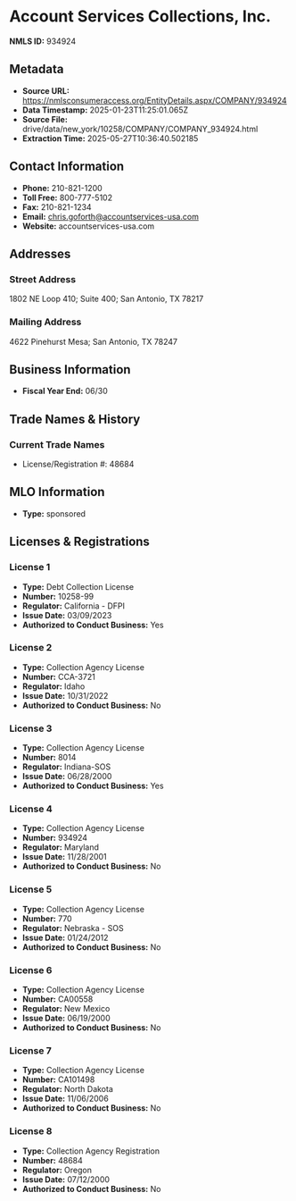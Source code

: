 # Account Services Collections, Inc.

**NMLS ID:** 934924

## Metadata
- **Source URL:** https://nmlsconsumeraccess.org/EntityDetails.aspx/COMPANY/934924
- **Data Timestamp:** 2025-01-23T11:25:01.065Z
- **Source File:** drive/data/new_york/10258/COMPANY/COMPANY_934924.html
- **Extraction Time:** 2025-05-27T10:36:40.502185

## Contact Information
- **Phone:** 210-821-1200
- **Toll Free:** 800-777-5102
- **Fax:** 210-821-1234
- **Email:** chris.goforth@accountservices-usa.com
- **Website:** accountservices-usa.com

## Addresses
### Street Address
1802 NE Loop 410; Suite 400; San Antonio, TX 78217

### Mailing Address
4622 Pinehurst Mesa; San Antonio, TX 78247

## Business Information
- **Fiscal Year End:** 06/30

## Trade Names & History
### Current Trade Names
- License/Registration #: 48684

## MLO Information
- **Type:** sponsored

## Licenses & Registrations

### License 1
- **Type:** Debt Collection License
- **Number:** 10258-99
- **Regulator:** California - DFPI
- **Issue Date:** 03/09/2023
- **Authorized to Conduct Business:** Yes

### License 2
- **Type:** Collection Agency License
- **Number:** CCA-3721
- **Regulator:** Idaho
- **Issue Date:** 10/31/2022
- **Authorized to Conduct Business:** No

### License 3
- **Type:** Collection Agency License
- **Number:** 8014
- **Regulator:** Indiana-SOS
- **Issue Date:** 06/28/2000
- **Authorized to Conduct Business:** Yes

### License 4
- **Type:** Collection Agency License
- **Number:** 934924
- **Regulator:** Maryland
- **Issue Date:** 11/28/2001
- **Authorized to Conduct Business:** No

### License 5
- **Type:** Collection Agency License
- **Number:** 770
- **Regulator:** Nebraska - SOS
- **Issue Date:** 01/24/2012
- **Authorized to Conduct Business:** No

### License 6
- **Type:** Collection Agency License
- **Number:** CA00558
- **Regulator:** New Mexico
- **Issue Date:** 06/19/2000
- **Authorized to Conduct Business:** No

### License 7
- **Type:** Collection Agency License
- **Number:** CA101498
- **Regulator:** North Dakota
- **Issue Date:** 11/06/2006
- **Authorized to Conduct Business:** No

### License 8
- **Type:** Collection Agency Registration
- **Number:** 48684
- **Regulator:** Oregon
- **Issue Date:** 07/12/2000
- **Authorized to Conduct Business:** No
